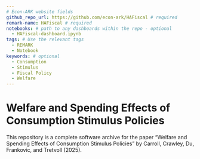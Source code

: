 ```yaml
---
# Econ-ARK website fields
github_repo_url: https://github.com/econ-ark/HAFiscal # required
remark-name: HAFiscal # required
notebooks: # path to any dashboards within the repo - optional
  - HAFiscal-dashboard.ipynb
tags: # Use the relevant tags
  - REMARK
  - Notebook
keywords: # optional
  - Consumption
  - Stimulus
  - Fiscal Policy
  - Welfare
---
```

# Welfare and Spending Effects of Consumption Stimulus Policies

This repository is a complete software archive for the paper “Welfare and Spending Effects of Consumption Stimulus Policies” by Carroll, Crawley, Du, Frankovic, and Tretvoll (2025). 